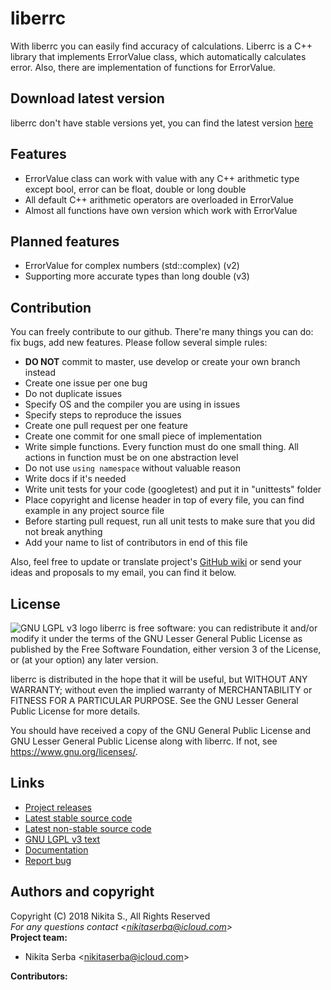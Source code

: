 # liberrc
With liberrc you can easily find accuracy of calculations. Liberrc is a C++ library that implements ErrorValue class, which
automatically calculates error. Also, there are implementation of <cmath> functions for ErrorValue.
## Download latest version
liberrc don't have stable versions yet, you can find the latest version [here](https://github.com/Nekit10/liberrc/tree/develop)
## Features
* ErrorValue class can work with value with any C++ arithmetic type except bool, error can be float, double or long double
* All default C++ arithmetic operators are overloaded in ErrorValue
* Almost all <cmath> functions have own version which work with ErrorValue
## Planned features
* ErrorValue for complex numbers (std::complex) (v2)
* Supporting more accurate types than long double (v3)
## Contribution
You can freely contribute to our github. There're many things you can do: fix bugs, add new features. Please follow several simple rules:
* **DO NOT** commit to master, use develop or create your own branch instead
* Create one issue per one bug
* Do not duplicate issues
* Specify OS and the compiler you are using in issues
* Specify steps to reproduce the issues
* Create one pull request per one feature
* Create one commit for one small piece of implementation
* Write simple functions. Every function must do one small thing. All actions in function must be on one abstraction level
* Do not use ```using namespace``` without valuable reason
* Write docs if it's needed
* Write unit tests for your code (googletest) and put it in "unittests" folder
* Place copyright and license header in top of every file, you can find example in any project source file
* Before starting pull request, run all unit tests to make sure that you did not break anything
* Add your name to list of contributors in end of this file

Also, feel free to update or translate project's [GitHub wiki](https://github.com/Nekit10/liberrc/wiki) or send your
ideas and proposals to my email, you can find it below.
## License
![GNU LGPL v3 logo](https://www.gnu.org/graphics/lgplv3-with-text-154x68.png)
liberrc is free software: you can redistribute it and/or modify
it under the terms of the GNU Lesser General Public License as
published by the Free Software Foundation, either version 3 of
the License, or (at your option) any later version.

liberrc is distributed in the hope that it will be useful,
but WITHOUT ANY WARRANTY; without even the implied warranty of
MERCHANTABILITY or FITNESS FOR A PARTICULAR PURPOSE.  See the
GNU Lesser General Public License for more details.

You should have received a copy of the GNU General Public License
and GNU Lesser General Public License along with liberrc.  If not,
see <https://www.gnu.org/licenses/>.
## Links
* [Project releases](https://github.com/Nekit10/liberrc/releases)
* [Latest stable source code](https://github.com/Nekit10/liberrc/tree/master)
* [Latest non-stable source code](https://github.com/Nekit10/liberrc/tree/develop)
* [GNU LGPL v3 text](https://github.com/Nekit10/liberrc/blob/master/LICENSE)
* [Documentation](https://github.com/Nekit10/liberrc/wiki)
* [Report bug](https://github.com/Nekit10/liberrc/issues)
## Authors and copyright
Copyright (C) 2018 Nikita S., All Rights Reserved<br>
*For any questions contact <<nikitaserba@icloud.com>><br>*
**Project team:**
* Nikita Serba <<nikitaserba@icloud.com>>

**Contributors:**
